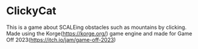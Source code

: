 # ClickyCat

This is a game about SCALEing obstacles such as mountains by clicking. Made using the Korge(https://korge.org/) game engine and made for Game Off 2023(https://itch.io/jam/game-off-2023)
